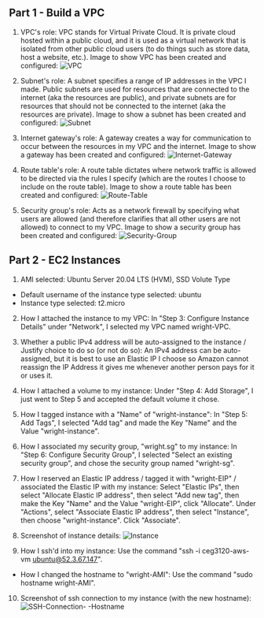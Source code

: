 Part 1 - Build a VPC
---
1. VPC's role: VPC stands for Virtual Private Cloud. It is private cloud hosted within a public cloud, and it is used as a virtual network that is isolated from other public cloud users (to do things such as store data, host a website, etc.). Image to show VPC has been created and configured:
![VPC](https://user-images.githubusercontent.com/77339445/136846636-24e72925-43bf-4a14-a103-689a15ddde02.png)

2. Subnet's role: A subnet specifies a range of IP addresses in the VPC I made. Public subnets are used for resources that are connected to the internet (aka the resources are public), and private subnets are for resources that should not be connected to the internet (aka the resources are private). Image to show a subnet has been created and configured:
![Subnet](https://user-images.githubusercontent.com/77339445/136846655-8c47ece7-50fa-4d06-8955-776395cbaffa.png)

3. Internet gateway's role: A gateway creates a way for communication to occur between the resources in my VPC and the internet. Image to show a gateway has been created and configured:
![Internet-Gateway](https://user-images.githubusercontent.com/77339445/136846682-a4d69a8e-62d0-4c5f-8b84-466e15b65b92.png)

4. Route table's role: A route table dictates where network traffic is allowed to be directed via the rules I specify (which are the routes I choose to include on the route table). Image to show a route table has been created and configured:
![Route-Table](https://user-images.githubusercontent.com/77339445/136846703-0e5c7c4d-3605-4697-974b-6dd27ea2aca8.png)

5. Security group's role: Acts as a network firewall by specifying what users are allowed (and therefore clarifies that all other users are not allowed) to connect to my VPC. Image to show a security group has been created and configured:
![Security-Group](https://user-images.githubusercontent.com/77339445/136846727-ed48f350-ceb3-45ef-b673-d3673c21114e.png)

Part 2 - EC2 Instances
---
1. AMI selected: Ubuntu Server 20.04 LTS (HVM), SSD Volute Type
 - Default username of the instance type selected: ubuntu
 - Instance type selected: t2.micro
2. How I attached the instance to my VPC: In "Step 3: Configure Instance Details" under "Network", I selected my VPC named wright-VPC.
3. Whether a public IPv4 address will be auto-assigned to the instance / Justify choice to do so (or not do so): An IPv4 address can be auto-assigned, but it is best to use an Elastic IP I choose so Amazon cannot reassign the IP Address it gives me whenever another person pays for it or uses it.
4. How I attached a volume to my instance: Under "Step 4: Add Storage", I just went to Step 5 and accepted the default volume it chose.
5. How I tagged instance with a "Name" of "wright-instance": In "Step 5: Add Tags", I selected "Add tag" and made the Key "Name" and the Value "wright-instance".
6. How I associated my security group, "wright.sg" to my instance: In "Step 6: Configure Security Group", I selected "Select an existing security group", and chose the security group named "wright-sg".
7. How I reserved an Elastic IP address / tagged it with "wright-EIP" / associated the Elastic IP with my instance: Select "Elastic IPs", then select "Allocate Elastic IP address", then select "Add new tag", then make the Key "Name" and the Value "wright-EIP", click "Allocate". Under "Actions", select "Associate Elastic IP address", then select "Instance", then choose "wright-instance". Click "Associate". 
8. Screenshot of instance details:
![Instance](https://user-images.githubusercontent.com/77339445/136846742-2142743f-f21a-4676-8c41-b6926dd3baa3.png)

9. How I ssh'd into my instance: Use the command "ssh -i ceg3120-aws-vm ubuntu@52.3.67.147".
 - How I changed the hostname to "wright-AMI": Use the command "sudo hostname wright-AMI".
10. Screenshot of ssh connection to my instance (with the new hostname):
![SSH-Connection- -Hostname](https://user-images.githubusercontent.com/77339445/136846753-69766310-5b70-4f86-b1a1-f43b64f75127.png)

